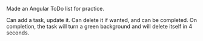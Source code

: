 Made an Angular ToDo list for practice.

Can add a task, update it. 
Can delete it if wanted, and can be completed.
On completion, the task will turn a green background and will delete itself in 4 seconds.